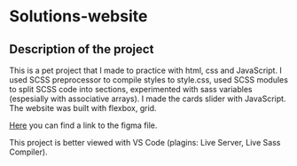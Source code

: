 # Solutions-website
## Description of the project

This is a pet project that I made to practice with html, css and JavaScript. I used SCSS preprocessor to compile styles to style.css, used SCSS modules to split SCSS code into sections, experimented with sass variables (espesially with associative arrays). I made
the cards slider with JavaScript. The website was built with flexbox, grid.

[Here](https://clck.ru/36C4HG) you can find a link to the figma file.

This project is better viewed with VS Code (plagins: Live Server, Live Sass Compiler).
